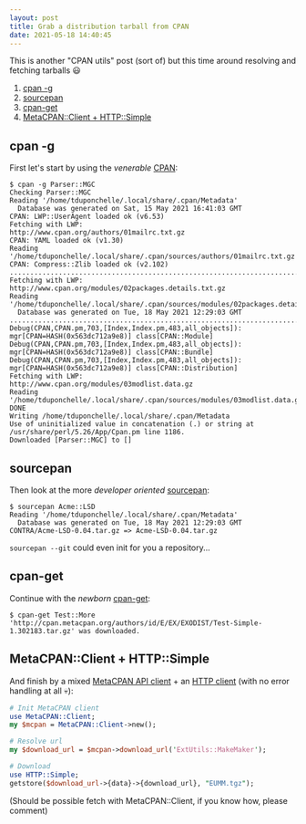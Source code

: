 ```yaml
---
layout: post
title: Grab a distribution tarball from CPAN
date: 2021-05-18 14:40:45
---
```

This is another "CPAN utils" post (sort of) but this time around resolving and fetching tarballs :smiley:

1. [cpan -g](#cpan)
2. [sourcepan](#sourcepan)
3. [cpan-get](#cpan-get)
4. [MetaCPAN::Client + HTTP::Simple](#mcpan-httpsimple)

## cpan -g <a name="cpan"/>
First let's start by using the *venerable* [CPAN](https://metacpan.org/pod/CPAN):
```
$ cpan -g Parser::MGC 
Checking Parser::MGC
Reading '/home/tduponchelle/.local/share/.cpan/Metadata'
  Database was generated on Sat, 15 May 2021 16:41:03 GMT
CPAN: LWP::UserAgent loaded ok (v6.53)
Fetching with LWP:
http://www.cpan.org/authors/01mailrc.txt.gz
CPAN: YAML loaded ok (v1.30)
Reading '/home/tduponchelle/.local/share/.cpan/sources/authors/01mailrc.txt.gz'
CPAN: Compress::Zlib loaded ok (v2.102)
............................................................................DONE
Fetching with LWP:
http://www.cpan.org/modules/02packages.details.txt.gz
Reading '/home/tduponchelle/.local/share/.cpan/sources/modules/02packages.details.txt.gz'
  Database was generated on Tue, 18 May 2021 12:29:03 GMT
............................................................................DONE
Debug(CPAN,CPAN.pm,703,[Index,Index.pm,483,all_objects]): mgr[CPAN=HASH(0x563dc712a9e8)] class[CPAN::Module]
Debug(CPAN,CPAN.pm,703,[Index,Index.pm,483,all_objects]): mgr[CPAN=HASH(0x563dc712a9e8)] class[CPAN::Bundle]
Debug(CPAN,CPAN.pm,703,[Index,Index.pm,483,all_objects]): mgr[CPAN=HASH(0x563dc712a9e8)] class[CPAN::Distribution]
Fetching with LWP:
http://www.cpan.org/modules/03modlist.data.gz
Reading '/home/tduponchelle/.local/share/.cpan/sources/modules/03modlist.data.gz'
DONE
Writing /home/tduponchelle/.local/share/.cpan/Metadata
Use of uninitialized value in concatenation (.) or string at /usr/share/perl/5.26/App/Cpan.pm line 1186.
Downloaded [Parser::MGC] to []
```

## sourcepan <a name="sourcepan"/>
Then look at the more *developer oriented* [sourcepan](https://metacpan.org/pod/sourcepan):
```
$ sourcepan Acme::LSD
Reading '/home/tduponchelle/.local/share/.cpan/Metadata'
  Database was generated on Tue, 18 May 2021 12:29:03 GMT
CONTRA/Acme-LSD-0.04.tar.gz => Acme-LSD-0.04.tar.gz
```
`sourcepan --git` could even init for you a repository...

## cpan-get <a name="cpan-get"/>
Continue with the *newborn* [cpan-get](https://metacpan.org/release/App-CPAN-Get):
```
$ cpan-get Test::More
'http://cpan.metacpan.org/authors/id/E/EX/EXODIST/Test-Simple-1.302183.tar.gz' was downloaded.
```

## MetaCPAN::Client + HTTP::Simple <a name="mcpan-httpsimple"/>
And finish by a mixed [MetaCPAN API client](https://metacpan.org/pod/MetaCPAN::Client) + an [HTTP client](https://metacpan.org/pod/HTTP::Simple) (with no error handling at all :skull:):
```perl
# Init MetaCPAN client
use MetaCPAN::Client;
my $mcpan = MetaCPAN::Client->new();

# Resolve url
my $download_url = $mcpan->download_url('ExtUtils::MakeMaker');

# Download
use HTTP::Simple;
getstore($download_url->{data}->{download_url}, "EUMM.tgz");
```
(Should be possible fetch with MetaCPAN::Client, if you know how, please comment)